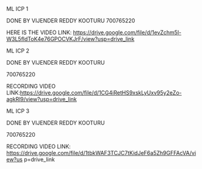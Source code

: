 ML ICP 1

DONE BY VIJENDER REDDY KOOTURU 700765220

HERE IS THE VIDEO LINK: https://drive.google.com/file/d/1evZchm5l-W3L5fldToK4e76GPOCVKJrF/view?usp=drive_link




ML ICP 2 

DONE BY VIJENDER REDDY KOOTURU 

700765220

RECORDING VIDEO LINK:https://drive.google.com/file/d/1CG4iRetHS9xskLyUxv95y2eZo-agkRl9/view?usp=drive_link



ML ICP 3

DONE BY VIJENDER REDDY KOOTURU 

700765220

RECORDING VIDEO LINK: https://drive.google.com/file/d/1tbkWAF3TCJC7tKidJeF6a5Zh9GFFAcVA/view?us
p=drive_link
